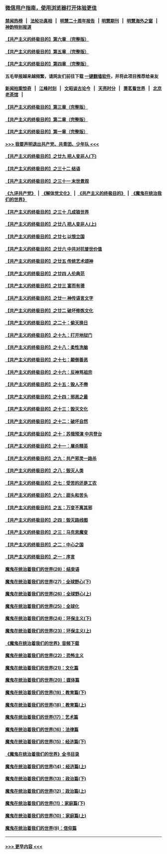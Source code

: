 ### [微信用户指南，使用浏览器打开体验更佳](https://github.com/gfw-breaker/banned-news1/blob/master/indexes/wechat-guide.md?t=0)
#### [禁闻热榜](热点新闻.md?t=0)  &nbsp;&nbsp;|&nbsp;&nbsp; [法轮功真相](https://github.com/gfw-breaker/truth/blob/master/README.md?t=0) &nbsp;&nbsp;|&nbsp;&nbsp; [明慧二十周年报告](https://github.com/gfw-breaker/mh-reports/blob/master/README.md?t=0) &nbsp;&nbsp;|&nbsp;&nbsp;[明慧期刊](https://github.com/gfw-breaker/mh-qikan) &nbsp;&nbsp;|&nbsp;&nbsp; [明慧海外之窗](https://github.com/gfw-breaker/mh-news/blob/master/README.md?t=0) &nbsp;&nbsp;|&nbsp;&nbsp; [神韵特别报道](https://github.com/gfw-breaker/mh-news/blob/master/shenyun.md?t=0)
#### [【共产主义的终极目的】第六章 （完整版）](../pages/nsc422/n11428913.md?t=02142022) 
#### [【共产主义的终极目的】第五章 （完整版）](../pages/nsc422/n11428912.md?t=02142022) 
#### [【共产主义的终极目的】第四章 （完整版）](../pages/nsc422/n11428907.md?t=02142022) 
#### 五毛举报越来越频繁，请网友们前往下载 [一键翻墙软件](https://github.com/gfw-breaker/ssr-accounts)，并将此项目推荐给亲友
#### [新闻拍案惊奇](https://github.com/gfw-breaker/banned-news1/blob/master/pages/link4.md) &nbsp;&nbsp;|&nbsp;&nbsp; [江峰时刻](https://github.com/gfw-breaker/banned-news1/blob/master/pages/link4.md) &nbsp;&nbsp;|&nbsp;&nbsp; [文昭谈古论今](https://github.com/gfw-breaker/banned-news1/blob/master/pages/link4.md) &nbsp;&nbsp;|&nbsp;&nbsp; [天亮时分](https://github.com/gfw-breaker/banned-news1/blob/master/pages/link4.md) &nbsp;&nbsp;|&nbsp;&nbsp; [萧茗看世界](https://github.com/gfw-breaker/banned-news1/blob/master/pages/link4.md) &nbsp;&nbsp;|&nbsp;&nbsp; [北京老茶馆](https://github.com/gfw-breaker/banned-news1/blob/master/pages/link4.md) &nbsp;&nbsp;|&nbsp;&nbsp; 
#### [【共产主义的终极目的】第三章（完整版）](../pages/nsc422/n11428848.md?t=02142022) 
#### [【共产主义的终极目的】第二章（完整版）](../pages/nsc422/n11428831.md?t=02142022) 
#### [【共产主义的终极目的】第一章（完整版）](../pages/nsc422/n11417651.md?t=02142022) 
#### [>>> 我要声明退出共产党、共青团、少年队 <<<](https://github.com/begood0513/goodnews/blob/master/quit/letter.md) 
#### [【共产主义的终极目的】之廿九 把人变非人(下)](../pages/nsc422/n11344140.md?t=02142022) 
#### [【共产主义的终极目的】之三十二 结语](../pages/nsc422/n11360535.md?t=02142022) 
#### [【共产主义的终极目的】之三十一 末世景观](../pages/nsc422/n11351129.md?t=02142022) 
#### [《九评共产党》](https://github.com/begood0513/9ping.md/blob/master/README.md) &nbsp;|&nbsp; [《解体党文化》](../../../../jtdwh.md/blob/master/README.md)  &nbsp;|&nbsp; [《共产主义的终极目的》](../../../../gczydzjmd.md/blob/master/README.md) &nbsp;|&nbsp; [《魔鬼在统治我们的世界》](../../../../mgztzwmdsj.md/blob/master/README.md) 
#### [【共产主义的终极目的】之三十 几成狼世界](../pages/nsc422/n11348280.md?t=02142022) 
#### [【共产主义的终极目的】之廿八 把人变非人(上)](../pages/nsc422/n11340492.md?t=02142022) 
#### [【共产主义的终极目的】之廿七 以恨立国](../pages/nsc422/n11336944.md?t=02142022) 
#### [【共产主义的终极目的】之廿六 中共对抗普世价值](../pages/nsc422/n11324785.md?t=02142022) 
#### [【共产主义的终极目的】之廿五 传统艺术颂神](../pages/nsc422/n11296396.md?t=02142022) 
#### [【共产主义的终极目的】之廿四 人伦典范](../pages/nsc422/n11296397.md?t=02142022) 
#### [【共产主义的终极目的】之廿三 富而有德](../pages/nsc422/n11283598.md?t=02142022) 
#### [【共产主义的终极目的】之廿一 神传语言文字](../pages/nsc422/n11263265.md?t=02142022) 
#### [【共产主义的终极目的】之廿二 破坏修炼文化](../pages/nsc422/n11245728.md?t=02142022) 
#### [【共产主义的终极目的】之二十：偷天换日](../pages/nsc422/n11238846.md?t=02142022) 
#### [【共产主义的终极目的】之十九：打开地狱门](../pages/nsc422/n11206376.md?t=02142022) 
#### [【共产主义的终极目的】之十八：柔性洗脑](../pages/nsc422/n11199994.md?t=02142022) 
#### [【共产主义的终极目的】之十七：颠倒善恶](../pages/nsc422/n11179782.md?t=02142022) 
#### [【共产主义的终极目的】之十六：反神骂祖宗](../pages/nsc422/n11166798.md?t=02142022) 
#### [【共产主义的终极目的】之十五：毁人不倦](../pages/nsc422/n11166792.md?t=02142022) 
#### [【共产主义的终极目的】之十四：邪恶之最](../pages/nsc422/n11150249.md?t=02142022) 
#### [【共产主义的终极目的】之十三：毁灭文化](../pages/nsc422/n11135227.md?t=02142022) 
#### [【共产主义的终极目的】之十二：破坏自然](../pages/nsc422/n11135214.md?t=02142022) 
#### [【共产主义的终极目的】之十：苏俄预演 中共登台](../pages/nsc422/n11118424.md?t=02142022) 
#### [【共产主义的终极目的】之十一：屠杀精英](../pages/nsc422/n11118442.md?t=02142022) 
#### [【共产主义的终极目的】之九：共产邪灵一路杀](../pages/nsc422/n11114139.md?t=02142022) 
#### [【共产主义的终极目的】之八：毁灭人类](../pages/nsc422/n11108503.md?t=02142022) 
#### [【共产主义的终极目的】之七：受苦的还是工农](../pages/nsc422/n11101809.md?t=02142022) 
#### [【共产主义的终极目的】之六：甜头和苦头](../pages/nsc422/n11096971.md?t=02142022) 
#### [【共产主义的终极目的】之五：万变不离其邪](../pages/nsc422/n11091285.md?t=02142022) 
#### [【共产主义的终极目的】之四：毁灭路线图](../pages/nsc422/n11086284.md?t=02142022) 
#### [【共产主义的终极目的】之三：马克思魔变](../pages/nsc422/n11061941.md?t=02142022) 
#### [【共产主义的终极目的】之二：中心之国](../pages/nsc422/n11047728.md?t=02142022) 
#### [【共产主义的终极目的】之一：序言](../pages/nsc422/n11086077.md?t=02142022) 
#### [魔鬼在统治着我们的世界(28)：结束语](../pages/nsc422/n10936246.md?t=02142022) 
#### [魔鬼在统治着我们的世界(27)：全球野心(下)](../pages/nsc422/n10928319.md?t=02142022) 
#### [魔鬼在统治着我们的世界(26)：全球野心(上)](../pages/nsc422/n10900318.md?t=02142022) 
#### [魔鬼在统治着我们的世界(25)：全球化](../pages/nsc422/n10788205.md?t=02142022) 
#### [魔鬼在统治着我们的世界(24)：环保主义(下)](../pages/nsc422/n10695307.md?t=02142022) 
#### [魔鬼在统治着我们的世界(23)：环保主义(上)](../pages/nsc422/n10688613.md?t=02142022) 
#### [《魔鬼在统治着我们的世界》音频下载](../pages/nsc422/n10635553.md?t=02142022) 
#### [魔鬼在统治着我们的世界(22)：恐怖主义](../pages/nsc422/n10614727.md?t=02142022) 
#### [魔鬼在统治着我们的世界(21)：文化篇](../pages/nsc422/n10597706.md?t=02142022) 
#### [魔鬼在统治着我们的世界(20)：媒体篇](../pages/nsc422/n10586579.md?t=02142022) 
#### [魔鬼在统治着我们的世界(19)：教育篇(下)](../pages/nsc422/n10564808.md?t=02142022) 
#### [魔鬼在统治着我们的世界(18)：教育篇(上)](../pages/nsc422/n10526970.md?t=02142022) 
#### [魔鬼在统治着我们的世界(17)：艺术篇](../pages/nsc422/n10499093.md?t=02142022) 
#### [魔鬼在统治着我们的世界(16)：法律篇](../pages/nsc422/n10485969.md?t=02142022) 
#### [魔鬼在统治着我们的世界(15)：经济篇(下)](../pages/nsc422/n10469975.md?t=02142022) 
#### [《魔鬼在统治着我们的世界》全书目录](../pages/nsc422/n10464261.md?t=02142022) 
#### [魔鬼在统治着我们的世界(14)：经济篇(上)](../pages/nsc422/n10457370.md?t=02142022) 
#### [魔鬼在统治着我们的世界(13)：政治篇(下)](../pages/nsc422/n10448270.md?t=02142022) 
#### [魔鬼在统治着我们的世界(12)：政治篇(上)](../pages/nsc422/n10444576.md?t=02142022) 
#### [魔鬼在统治着我们的世界(11)：家庭篇(下)](../pages/nsc422/n10440961.md?t=02142022) 
#### [魔鬼在统治着我们的世界(10)：家庭篇(上)](../pages/nsc422/n10435448.md?t=02142022) 
#### [魔鬼在统治着我们的世界(9)：信仰篇](../pages/nsc422/n10432159.md?t=02142022) 

----
#### [ >>> 更早内容 <<< ](../indexes/nsc422-earlier.md)
